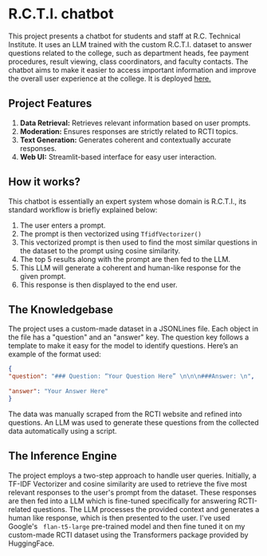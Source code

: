 # R.C.T.I. chatbot

This project presents a chatbot for students and staff at R.C. Technical Institute. It uses an LLM trained with the custom R.C.T.I. dataset to answer questions related to the college, such as department heads, fee payment procedures, result viewing, class coordinators, and faculty contacts. The chatbot aims to make it easier to access important information and improve the overall user experience at the college. It is deployed [here.](https://rcti-chatbot.streamlit.app/ "RCTI chatbot")

## Project Features

1. **Data Retrieval:** Retrieves relevant information based on user prompts.
2. **Moderation:** Ensures responses are strictly related to RCTI topics.
3. **Text Generation:** Generates coherent and contextually accurate responses.
4. **Web UI:** Streamlit-based interface for easy user interaction.

## How it works?

This chatbot is essentially an expert system whose domain is R.C.T.I., its standard workflow is briefly explained below:

1. The user enters a prompt.
2. The prompt is then vectorized using `TfidfVectorizer()`
3. This vectorized prompt is then used to find the most similar questions in the dataset to the prompt using cosine similarity.
4. The top 5 results along with the prompt are then fed to the LLM.
5. This LLM will generate a coherent and human-like response for the given prompt.
6. This response is then displayed to the end user.

## The Knowledgebase

The project uses a custom-made dataset in a JSONLines file. Each object in the file has a "question" and an "answer" key. The question key follows a template to make it easy for the model to identify questions. Here’s an example of the format used:

```json
{   
"question": "### Question: “Your Question Here” \n\n\n###Answer: \n", 
 
"answer": "Your Answer Here" 
}
```

The data was manually scraped from the RCTI website and refined into questions. An LLM was used to generate these questions from the collected data automatically using a script.

## The Inference Engine

The project employs a two-step approach to handle user queries. Initially, a TF-IDF Vectorizer and cosine similarity are used to retrieve the five most relevant responses to the user's prompt from the dataset. These responses are then fed into a LLM which is fine-tuned specifically for answering RCTI-related questions. The LLM processes the provided context and generates a human like response, which is then presented to the user. I've used Google's ` flan-t5-large` pre-trained model and then fine tuned it on my custom-made RCTI dataset using the Transformers package provided by HuggingFace.
